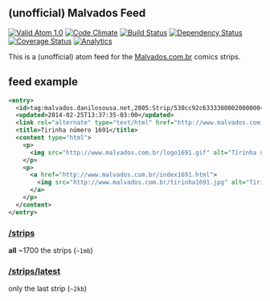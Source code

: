 ## (unofficial) Malvados Feed

[![Valid Atom 1.0](http://img.shields.io/badge/feed-valid-brightgreen.svg)](http://validator.w3.org/feed/check.cgi?url=http%3A//malvados.danilosousa.net/strips)
[![Code Climate](https://codeclimate.com/github/danilopopeye/malvados-feed.png)](https://codeclimate.com/github/danilopopeye/malvados-feed)
[![Build Status](https://travis-ci.org/danilopopeye/malvados-feed.png)](https://travis-ci.org/danilopopeye/malvados-feed)
[![Dependency Status](https://gemnasium.com/danilopopeye/malvados-feed.png)](https://gemnasium.com/danilopopeye/malvados-feed)
[![Coverage Status](https://coveralls.io/repos/danilopopeye/malvados-feed/badge.png)](https://coveralls.io/r/danilopopeye/malvados-feed)
[![Analytics](https://ga-beacon.appspot.com/UA-1178851-11/danilopopeye/malvados-feed)](https://github.com/danilopopeye/malvados-feed)

This is a (unofficial) atom feed for the [Malvados.com.br](http://www.malvados.com.br) comics strips.
## feed example

``` xml
<entry>
  <id>tag:malvados.danilosousa.net,2005:Strip/530cc92c6333380002000000</id>
  <updated>2014-02-25T13:37:35-03:00</updated>
  <link rel="alternate" type="text/html" href="http://www.malvados.com.br/index1691.html"/>
  <title>Tirinha número 1691</title>
  <content type="html">
    <p>
      <img src="http://www.malvados.com.br/logo1691.gif" alt="Tirinha número 1691" />
    </p>
    <p>
      <a href="http://www.malvados.com.br/index1691.html">
        <img src="http://www.malvados.com.br/tirinha1691.jpg" alt="Tirinha número 1691" />
      </a>
    </p>
  </content>
</entry>
```

### [/strips](http://malvados.danilosousa.net/strips)

**all** ~1700 the strips (`~1mb`)

### [/strips/latest](http://malvados.danilosousa.net/strips/latest)

only the last strip (`~2kb`)

